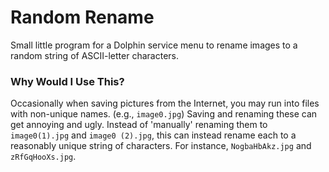 # Random Rename
Small little program for a Dolphin service menu to rename images to a random
string of ASCII-letter characters.

### Why Would I Use This?
Occasionally when saving pictures from the Internet, you may run into files with
non-unique names. (e.g., ``image0.jpg``) Saving and renaming these can get
annoying and ugly. Instead of 'manually' renaming them to ``image0(1).jpg`` and
``image0 (2).jpg``, this can instead rename each to a reasonably unique string
of characters. For instance, ``NogbaHbAkz.jpg`` and ``zRfGqHooXs.jpg``.
